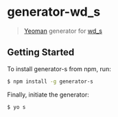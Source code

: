 # generator-wd_s

> [Yeoman](http://yeoman.io) generator for [wd_s](https://github.com/WebDevStudios/wd_s)


## Getting Started

To install generator-s from npm, run:

```bash
$ npm install -g generator-s
```

Finally, initiate the generator:

```bash
$ yo s
```
